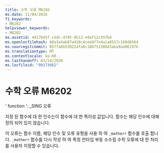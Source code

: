 ```yaml
---
title: 수학 오류 M6202
ms.date: 11/04/2016
f1_keywords:
- M6202
helpviewer_keywords:
- M6202
ms.assetid: 4d17045f-c6dc-4705-9512-e9af12c35fb4
ms.openlocfilehash: b8a3a4ab87a410c4cee8f7e4a1a0517c169d0364
ms.sourcegitcommit: 857fa6b530224fa6c18675138043aba9aa0619fb
ms.translationtype: MT
ms.contentlocale: ko-KR
ms.lasthandoff: 03/24/2020
ms.locfileid: "80173662"
---
```

# <a name="math-error-m6202"></a>수학 오류 M6202

' function ': _SING 오류

지정 된 함수에 대 한 인수는이 함수에 대 한 특이성 값입니다. 함수는 해당 인수에 대해 정의 되어 있지 않습니다.

이 오류는 함수 이름, 해당 인수 및 오류 유형을 사용 하 여 `_matherr` 함수를 호출 합니다. `_matherr` 함수를 다시 작성 하 여 특정 런타임 부동 소수점 수학 오류에 대 한 처리를 사용자 지정할 수 있습니다.
